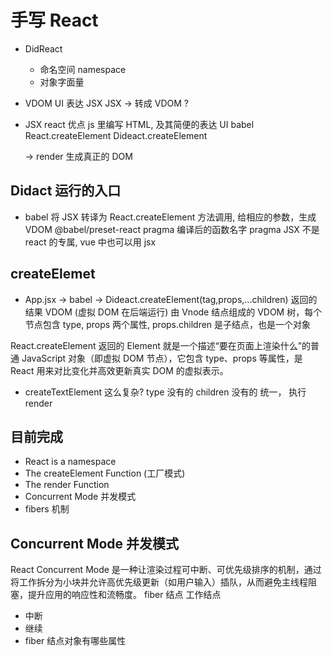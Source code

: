 # 手写 React

- DidReact

  - 命名空间 namespace
  - 对象字面量

- VDOM
  UI 表达 JSX
  JSX -> 转成 VDOM ?

- JSX react 优点
  js 里编写 HTML, 及其简便的表达 UI
  babel React.createElement
  Dideact.createElement

  -> render 生成真正的 DOM

## Didact 运行的入口

- babel 将 JSX 转译为 React.createElement 方法调用,
  给相应的参数，生成 VDOM
  @babel/preset-react pragma 编译后的函数名字
  pragma JSX 不是 react 的专属, vue 中也可以用 jsx

## createElemet

- App.jsx -> babel -> Dideact.createElement(tag,props,...children)
  返回的结果 VDOM (虚拟 DOM 在后端运行)
  由 Vnode 结点组成的 VDOM 树，每个节点包含 type, props
  两个属性, props.children 是子结点，也是一个对象

React.createElement 返回的 Element 就是一个描述“要在页面上渲染什么”的普通 JavaScript 对象（即虚拟 DOM 节点），它包含 type、props 等属性，是 React 用来对比变化并高效更新真实 DOM 的虚拟表示。

- createTextElement 这么复杂?
  type 没有的
  children 没有的
  统一， 执行 render

## 目前完成

- React is a namespace
- The createElement Function (工厂模式)
- The render Function
- Concurrent Mode 并发模式
- fibers 机制

## Concurrent Mode 并发模式

React Concurrent Mode 是一种让渲染过程可中断、可优先级排序的机制，通过将工作拆分为小块并允许高优先级更新（如用户输入）插队，从而避免主线程阻塞，提升应用的响应性和流畅度。
fiber 结点 工作结点

- 中断
- 继续
- fiber 结点对象有哪些属性
